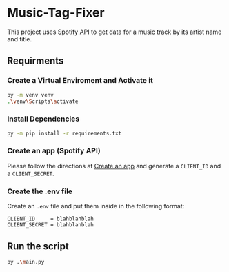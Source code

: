 # Music-Tag-Fixer
This project uses Spotify API to get data for a music track by its artist name and title.

## Requirments
### Create a Virtual Enviroment and Activate it
```bash
py -m venv venv
.\venv\Scripts\activate
```

### Install Dependencies
```bash
py -m pip install -r requirements.txt
```

### Create an app (Spotify API) 
Please follow the directions at [Create an app](https://developer.spotify.com/documentation/web-api/tutorials/getting-started#create-an-app) and generate a `CLIENT_ID` and a `CLIENT_SECRET`.

### Create the .env file
Create an `.env` file and put them inside in the following format:

```.env
CLIENT_ID     = blahblahblah
CLIENT_SECRET = blahblahblah
```

## Run the script
```bash
py .\main.py
```
